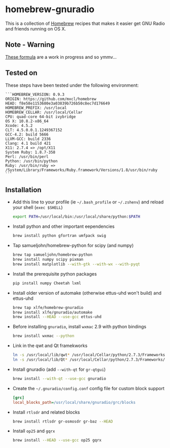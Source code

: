 # homebrew-gnuradio

This is a collection of [Homebrew](https://github.com/mxcl/homebrew) recipes
that makes it easier get GNU Radio and friends running on OS X.

## Note - Warning

[These formula](https://github.com/xlfe/homebrew-gnuradio) are a work in progress and so ymmv...

## Tested on

These steps have been tested under the following environment:

	```HOMEBREW_VERSION: 0.9.3
	ORIGIN: https://github.com/mxcl/homebrew
	HEAD: f8e58e1153680e3a03839b726b50c8ec7d176649
	HOMEBREW_PREFIX: /usr/local
	HOMEBREW_CELLAR: /usr/local/Cellar
	CPU: quad-core 64-bit ivybridge
	OS X: 10.8.2-x86_64
	Xcode: 4.5.2
	CLT: 4.5.0.0.1.1249367152
	GCC-4.2: build 5666
	LLVM-GCC: build 2336
	Clang: 4.1 build 421
	X11: 2.7.4 => /opt/X11
	System Ruby: 1.8.7-358
	Perl: /usr/bin/perl
	Python: /usr/bin/python
	Ruby: /usr/bin/ruby => /System/Library/Frameworks/Ruby.framework/Versions/1.8/usr/bin/ruby
	```
## Installation

- Add this line to your profile (ie `~/.bash_profile` or `~/.zshenv`) and reload
  your shell (`exec $SHELL`)

  ```sh
  export PATH=/usr/local/bin:/usr/local/share/python:$PATH
  ```

- Install python and other important eependencies

  ```sh
  brew install python gfortran umfpack swig
  ```

- Tap samueljohn/homebrew-python for scipy (and numpy)

  ```sh
  brew tap samueljohn/homebrew-python
  brew install numpy scipy pixman
  brew install matplotlib --with-gtk --with-wx --with-pyqt 
  ```

- Install the prerequisite python packages

  ```sh
  pip install numpy Cheetah lxml
  ```

- Install older version of automake (otherwise ettus-uhd won't build) and ettus-uhd

  ```sh
  brew tap xlfe/homebrew-gnuradio
  brew install xlfe/gnuradio/automake
  brew install --HEAD --use-gcc ettus-uhd 
  ```

- Before installing `gnuradio`, install `wxmac` 2.9 with python bindings

  ```sh
  brew install wxmac --python
  ```

- Link in the qwt and Qt framekworks
  ```sh
  ln -s /usr/local/lib/qwt* /usr/local/Cellar/python/2.7.3/Frameworks/
  ln -s /usr/local/lib/Qt* /usr/local/Cellar/python/2.7.3/Frameworks/
  ```

- Install gnuradio (add `--with-qt` for `gr-qtgui`)

  ```sh
  brew install --with-qt --use-gcc gnuradio
  ```
- Create the `~/.gnuradio/config.conf` config file for custom block support

  ```ini
  [grc]
  local_blocks_path=/usr/local/share/gnuradio/grc/blocks
  ```

- Install `rtlsdr` and related blocks

  ```sh
  brew install rtlsdr gr-osmosdr gr-baz --HEAD
  ```

- Install `op25` and `gqrx`

  ```sh
  brew install --HEAD --use-gcc op25 gqrx
  ```
